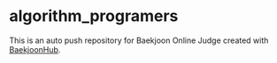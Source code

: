 # algorithm_programers
This is an auto push repository for Baekjoon Online Judge created with [BaekjoonHub](https://github.com/BaekjoonHub/BaekjoonHub).
